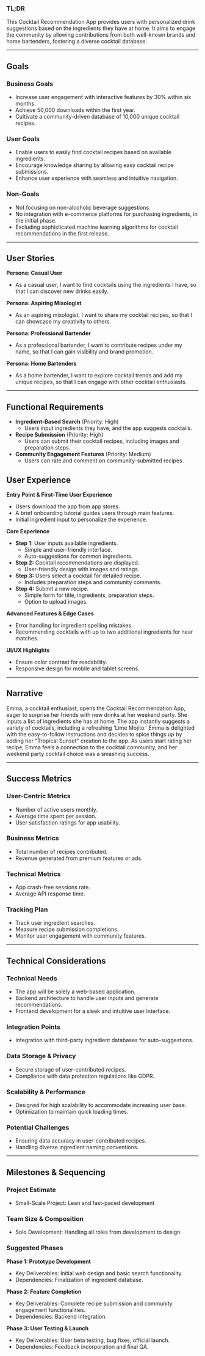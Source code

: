 ### **TL;DR**

This Cocktail Recommendation App provides users with personalized drink suggestions based on the ingredients they have at home. It aims to engage the community by allowing contributions from both well-known brands and home bartenders, fostering a diverse cocktail database.

---

## **Goals**

### **Business Goals**

- Increase user engagement with interactive features by 30% within six months.
- Achieve 50,000 downloads within the first year.
- Cultivate a community-driven database of 10,000 unique cocktail recipes.

### **User Goals**

- Enable users to easily find cocktail recipes based on available ingredients.
- Encourage knowledge sharing by allowing easy cocktail recipe submissions.
- Enhance user experience with seamless and intuitive navigation.

### **Non-Goals**

- Not focusing on non-alcoholic beverage suggestions.
- No integration with e-commerce platforms for purchasing ingredients, in the initial phase.
- Excluding sophisticated machine learning algorithms for cocktail recommendations in the first release.

---

## **User Stories**

**Persona: Casual User**

- As a casual user, I want to find cocktails using the ingredients I have, so that I can discover new drinks easily.

**Persona: Aspiring Mixologist**

- As an aspiring mixologist, I want to share my cocktail recipes, so that I can showcase my creativity to others.

**Persona: Professional Bartender**

- As a professional bartender, I want to contribute recipes under my name, so that I can gain visibility and brand promotion.

**Persona: Home Bartenders**

- As a home bartender, I want to explore cocktail trends and add my unique recipes, so that I can engage with other cocktail enthusiasts.

---

## **Functional Requirements**

- **Ingredient-Based Search** (Priority: High)
  - Users input ingredients they have, and the app suggests cocktails.
- **Recipe Submission** (Priority: High)
  - Users can submit their cocktail recipes, including images and preparation steps.
- **Community Engagement Features** (Priority: Medium)
  - Users can rate and comment on community-submitted recipes.

## **User Experience**

**Entry Point & First-Time User Experience**

- Users download the app from app stores.
- A brief onboarding tutorial guides users through main features.
- Initial ingredient input to personalize the experience.

**Core Experience**

- **Step 1:** User inputs available ingredients.
  - Simple and user-friendly interface.
  - Auto-suggestions for common ingredients.
- **Step 2:** Cocktail recommendations are displayed.
  - User-friendly design with images and ratings.
- **Step 3:** Users select a cocktail for detailed recipe.
  - Includes preparation steps and community comments.
- **Step 4:** Submit a new recipe.
  - Simple form for title, ingredients, preparation steps.
  - Option to upload images.

**Advanced Features & Edge Cases**

- Error handling for ingredient spelling mistakes.
- Recommending cocktails with up to two additional ingredients for near matches.

**UI/UX Highlights**

- Ensure color contrast for readability.
- Responsive design for mobile and tablet screens.

---

## **Narrative**

Emma, a cocktail enthusiast, opens the Cocktail Recommendation App, eager to surprise her friends with new drinks at her weekend party. She inputs a list of ingredients she has at home. The app instantly suggests a variety of cocktails, including a refreshing 'Lime Mojito.' Emma is delighted with the easy-to-follow instructions and decides to spice things up by adding her "Tropical Sunset" creation to the app. As users start rating her recipe, Emma feels a connection to the cocktail community, and her weekend party cocktail choice was a smashing success.

---

## **Success Metrics**

### **User-Centric Metrics**

- Number of active users monthly.
- Average time spent per session.
- User satisfaction ratings for app usability.

### **Business Metrics**

- Total number of recipes contributed.
- Revenue generated from premium features or ads.

### **Technical Metrics**

- App crash-free sessions rate.
- Average API response time.

### **Tracking Plan**

- Track user ingredient searches.
- Measure recipe submission completions.
- Monitor user engagement with community features.

---

## **Technical Considerations**

### **Technical Needs**

- The app will be solely a web-based application.
- Backend architecture to handle user inputs and generate recommendations.
- Frontend development for a sleek and intuitive user interface.

### **Integration Points**

- Integration with third-party ingredient databases for auto-suggestions.

### **Data Storage & Privacy**

- Secure storage of user-contributed recipes.
- Compliance with data protection regulations like GDPR.

### **Scalability & Performance**

- Designed for high scalability to accommodate increasing user base.
- Optimization to maintain quick loading times.

### **Potential Challenges**

- Ensuring data accuracy in user-contributed recipes.
- Handling diverse ingredient naming conventions.

---

## **Milestones & Sequencing**

### **Project Estimate**

- Small-Scale Project: Lean and fast-paced development

### **Team Size & Composition**

- Solo Development: Handling all roles from development to design

### **Suggested Phases**

**Phase 1: Prototype Development**

- Key Deliverables: Initial web design and basic search functionality.
- Dependencies: Finalization of ingredient database.

**Phase 2: Feature Completion**

- Key Deliverables: Complete recipe submission and community engagement functionalities.
- Dependencies: Backend integration.

**Phase 3: User Testing & Launch**

- Key Deliverables: User beta testing, bug fixes, official launch.
- Dependencies: Feedback incorporation and final QA.
